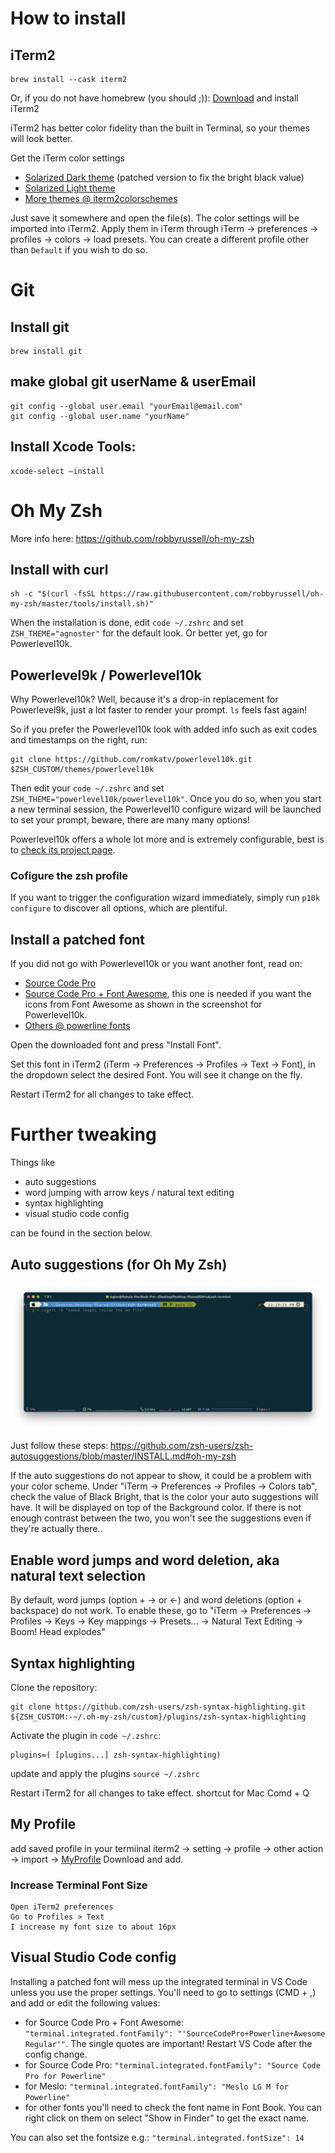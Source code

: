 # How to install

## iTerm2

    brew install --cask iterm2

Or, if you do not have homebrew (you should ;)): [Download](http://www.iterm2.com/downloads.html) and install iTerm2

iTerm2 has better color fidelity than the built in Terminal, so your themes will look better.

Get the iTerm color settings

- [Solarized Dark theme](https://raw.githubusercontent.com/RahulSinghParmar/zsh-terminal/main/asset/themes/Solarized%20Dark%20theme.itermcolors) (patched version to fix the bright black value)
- [Solarized Light theme](https://raw.githubusercontent.com/RahulSinghParmar/zsh-terminal/main/asset/themes/Solarized%20Light%20theme.itermcolors)
- [More themes @ iterm2colorschemes](http://iterm2colorschemes.com/)

Just save it somewhere and open the file(s). The color settings will be imported into iTerm2. Apply them in iTerm through iTerm → preferences → profiles → colors → load presets. You can create a different profile other than `Default` if you wish to do so.

# Git

## Install git

    brew install git

## make global git userName & userEmail

    git config --global user.email "yourEmail@email.com"
    git config --global user.name "yourName"

## Install Xcode Tools:  

    xcode-select —install


# Oh My Zsh

More info here: <https://github.com/robbyrussell/oh-my-zsh>

## Install with curl

    sh -c "$(curl -fsSL https://raw.githubusercontent.com/robbyrussell/oh-my-zsh/master/tools/install.sh)"

When the installation is done, edit `code ~/.zshrc` and set `ZSH_THEME="agnoster"` for the default look. Or better yet, go for Powerlevel10k.

## Powerlevel9k / Powerlevel10k

Why Powerlevel10k? Well, because it's a drop-in replacement for Powerlevel9k, just a lot faster to render your prompt. `ls` feels fast again!

So if you prefer the Powerlevel10k look with added info such as exit codes and timestamps on the right, run:

    git clone https://github.com/romkatv/powerlevel10k.git $ZSH_CUSTOM/themes/powerlevel10k

Then edit your `code ~/.zshrc` and set `ZSH_THEME="powerlevel10k/powerlevel10k"`. Once you do so, when you start a new terminal session, the Powerlevel10 configure wizard will be launched to set your prompt, beware, there are many many options!

Powerlevel10k offers a whole lot more and is extremely configurable, best is to [check its project page](https://github.com/romkatv/powerlevel10k#extremely-customizable).

### Cofigure the zsh profile

If you want to trigger the configuration wizard immediately, simply run `p10k configure` to discover all options, which are plentiful.

## Install a patched font

If you did not go with Powerlevel10k or you want another font, read on:

- [Source Code Pro](https://github.com/RahulSinghParmar/zsh-terminal/blob/main/asset/fonts/Source%20Code%20Pro%20for%20Powerline.otf)
- [Source Code Pro + Font Awesome](https://github.com/RahulSinghParmar/zsh-terminal/blob/main/asset/fonts/SourceCodePro%2BPowerline%2BAwesome%2BRegular.ttf), this one is needed if you want the icons from Font Awesome as shown in the screenshot for Powerlevel10k.
- [Others @ powerline fonts](https://github.com/powerline/fonts)

Open the downloaded font and press "Install Font".

Set this font in iTerm2 (iTerm → Preferences → Profiles → Text → Font), in the dropdown select the desired Font. You will see it change on the fly.

Restart iTerm2 for all changes to take effect.

# Further tweaking

Things like

- auto suggestions
- word jumping with arrow keys / natural text editing
- syntax highlighting
- visual studio code config

can be found in the section below.

## Auto suggestions (for Oh My Zsh)

![Auto suggestions](https://raw.githubusercontent.com/RahulSinghParmar/zsh-terminal/main/asset/img/autosuggestion.png)

Just follow these steps: <https://github.com/zsh-users/zsh-autosuggestions/blob/master/INSTALL.md#oh-my-zsh>

If the auto suggestions do not appear to show, it could be a problem with your color scheme. Under "iTerm → Preferences → Profiles → Colors tab", check the value of Black Bright, that is the color your auto suggestions will have. It will be displayed on top of the Background color. If there is not enough contrast between the two, you won't see the suggestions even if they're actually there..

## Enable word jumps and word deletion, aka natural text selection

By default, word jumps (option + → or ←) and word deletions (option + backspace) do not work. To enable these, go to "iTerm → Preferences → Profiles → Keys → Key mappings → Presets... → Natural Text Editing → Boom! Head explodes"

## Syntax highlighting

Clone the repository:

```
git clone https://github.com/zsh-users/zsh-syntax-highlighting.git ${ZSH_CUSTOM:-~/.oh-my-zsh/custom}/plugins/zsh-syntax-highlighting
```

Activate the plugin in `code ~/.zshrc`:

    plugins=( [plugins...] zsh-syntax-highlighting)

update and apply the plugins `source ~/.zshrc`

Restart iTerm2 for all changes to take effect.
shortcut for Mac Comd + Q

## My Profile

add saved profile in your termiinal
iterm2 -> setting -> profile -> other action -> import -> [MyProfile](https://github.com/RahulSinghParmar/zsh-terminal/blob/main/asset/profile/Profiles.json)
Download and add.

### Increase Terminal Font Size

    Open iTerm2 preferences
    Go to Profiles > Text
    I increase my font size to about 16px


## Visual Studio Code config

Installing a patched font will mess up the integrated terminal in VS Code unless you use the proper settings. You'll need to go to settings (CMD + ,) and add or edit the following values:

- for Source Code Pro + Font Awesome: `"terminal.integrated.fontFamily": "'SourceCodePro+Powerline+Awesome Regular'"`. The single quotes are important! Restart VS Code after the config change.
- for Source Code Pro: `"terminal.integrated.fontFamily": "Source Code Pro for Powerline"`
- for Meslo: `"terminal.integrated.fontFamily": "Meslo LG M for Powerline"`
- for other fonts you'll need to check the font name in Font Book. You can right click on them on select "Show in Finder" to get the exact name.

You can also set the fontsize e.g.: `"terminal.integrated.fontSize": 14`


